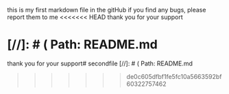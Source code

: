 this is my first markdown file in the gitHub
if you find any bugs, please report them to me
<<<<<<< HEAD
thank you for your support


[//]: # ( Path: README.md
=======
thank you for your support# secondfile
[//]: # ( Path: README.md
>>>>>>> de0c605dfbf1fe5fc10a5663592bf60322757462
